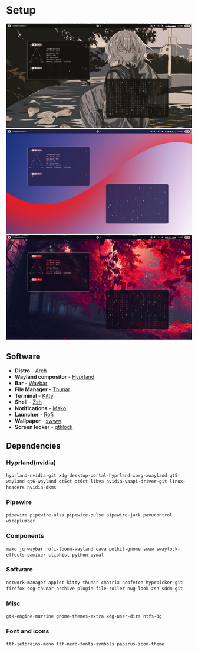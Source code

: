 # Setup

<img src="/assets/1.png" alt="first screenshot"/>
<img src="/assets/2.png" alt="second screenshot"/>
<img src="/assets/3.png" alt="third screenshot"/>


## Software
- **Distro** - [Arch](https://archlinux.org/)
- **Wayland compositor** - [Hyprland](https://hyprland.org/)
- **Bar** - [Waybar](https://github.com/Alexays/Waybar)
- **File Manager** - [Thunar](https://gitlab.xfce.org/xfce/thunar)
- **Terminal** - [Kitty](https://sw.kovidgoyal.net/kitty/)
- **Shell** - [Zsh](https://www.zsh.org/)
- **Notifications** - [Mako](https://github.com/emersion/mako)
- **Launcher** - [Rofi](https://github.com/lbonn/rofi)
- **Wallpaper** - [swww](https://github.com/Horus645/swww)
- **Screen locker** - [gtklock](https://github.com/jovanlanik/gtklock)

## Dependencies

### Hyprland(nvidia)
```
hyprland-nvidia-git xdg-desktop-portal-hyprland xorg-xwayland qt5-wayland qt6-wayland qt5ct qt6ct libva nvidia-vaapi-driver-git linux-headers nvidia-dkms
```
### Pipewire
```
pipewire pipewire-alsa pipewire-pulse pipewire-jack pavucontrol wireplumber
```
### Components
```
mako jq waybar rofi-lbonn-wayland cava polkit-gnome swww swaylock-effects pamixer cliphist python-pywal
```
### Software
```
network-manager-applet kitty thunar cmatrix neofetch hyprpicker-git firefox eog thunar-archive plugin file-roller nwg-look zsh sddm-git
```
### Misc
```
gtk-engine-murrine gnome-themes-extra xdg-user-dirs ntfs-3g
```

### Font and icons
```
ttf-jetbrains-mono ttf-nerd-fonts-symbols papirus-icon-theme
```
